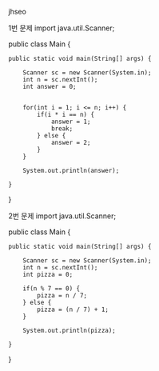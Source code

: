 jhseo

1번 문제
import java.util.Scanner;

public class Main {

	public static void main(String[] args) {
 
		Scanner sc = new Scanner(System.in);
		int n = sc.nextInt();
      	int answer = 0;
      	
      
      	for(int i = 1; i <= n; i++) {
        	if(i * i == n) {
            	answer = 1;
              	break;
            } else {
            	answer = 2;
            }
        }
		
		System.out.println(answer);

	}
}

2번 문제
import java.util.Scanner;

public class Main {

	public static void main(String[] args) {
 
		Scanner sc = new Scanner(System.in);
		int n = sc.nextInt();
      	int pizza = 0;
		
      	if(n % 7 == 0) {
        	pizza = n / 7;
        } else {
        	pizza = (n / 7) + 1;
        }
      
		System.out.println(pizza);

	}
} 
